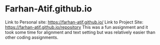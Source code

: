 # Farhan-Atif.github.io
Link to Personal site: https://farhan-atif.github.io/
Link to Project Site: https://farhan-atif.github.io/repository
This was a fun assignment and it took some time for alignment and text setting but was relatively easier than other coding assignments.
